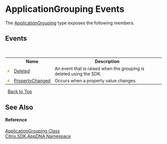 # ApplicationGrouping Events
 

The <a href="T_Citrix_SDK_AppDNA_ApplicationGrouping">ApplicationGrouping</a> type exposes the following members.


## Events
&nbsp;<table><tr><th></th><th>Name</th><th>Description</th></tr><tr><td>![Public event](media/pubevent.gif "Public event")</td><td><a href="E_Citrix_SDK_AppDNA_ApplicationGrouping_Deleted">Deleted</a></td><td>
An event that is raised when the grouping is deleted using the SDK.</td></tr><tr><td>![Public event](media/pubevent.gif "Public event")</td><td><a href="E_Citrix_SDK_AppDNA_ApplicationGrouping_PropertyChanged">PropertyChanged</a></td><td>
Occurs when a property value changes.</td></tr></table>&nbsp;
<a href="#applicationgrouping-events">Back to Top</a>

## See Also


#### Reference
<a href="T_Citrix_SDK_AppDNA_ApplicationGrouping">ApplicationGrouping Class</a><br /><a href="N_Citrix_SDK_AppDNA">Citrix.SDK.AppDNA Namespace</a><br />
